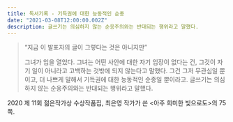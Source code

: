```yaml
---
title: 독서기록 - 기득권에 대한 능동적인 순종
date: "2021-03-08T12:00:00.002Z"
description: 글쓰기는 의심하지 않는 순응주의와는 반대되는 행위라고 말했다.
---
```


> “지금 이 발표자의 글이 그렇다는 것은 아니지만”
>
> 그녀가 입을 열었다. 그녀는 어떤 사안에 대한 자기 입장이 없다는 건, 그것이 자기 일이 아니라고 고백하는 것밖에 되지 않는다고 말했다. 그건 그저 무관심일 뿐이고, 더 나쁘게 말해서 기득권에 대한 능동적인 순종일 뿐이라고. 글쓰기는 의심하지 않는 순응주의와는 반대되는 행위라고 말했다.



2020 제 11회 젊은작가상 수상작품집,
최은영 작가가 쓴 <아주 희미한 빛으로도>의 75쪽.